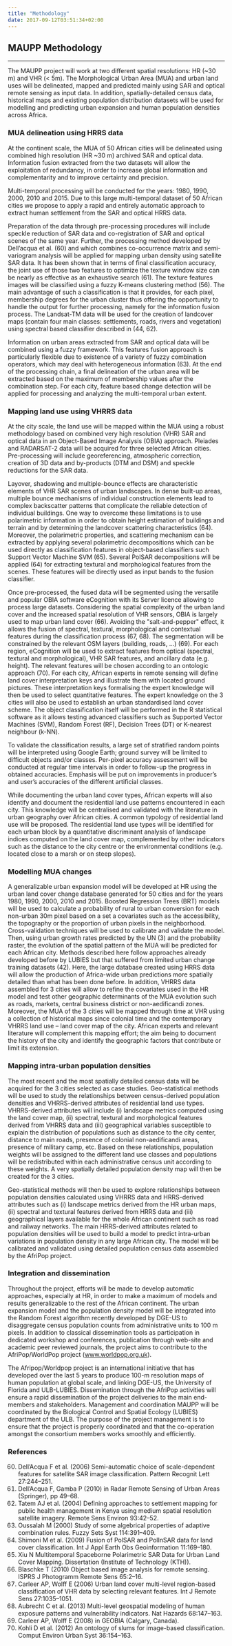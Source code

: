 ```yaml
---
title: "Methodology"
date: 2017-09-12T03:51:34+02:00
---
```


## MAUPP Methodology

---

The MAUPP project will work at two different spatial resolutions: HR (~30 m) and VHR (< 5m). The Morphological Urban Area (MUA) and urban land uses will be delineated, mapped and predicted mainly using SAR and optical remote sensing as input data. In addition, spatially-detailed census data, historical maps and existing population distribution datasets will be used for modelling and predicting urban expansion and human population densities across Africa.

### MUA delineation using HRRS data

At the continent scale, the MUA of 50 African cities will be delineated using combined high resolution (HR ~30 m) archived SAR and optical data. Information fusion extracted from the two datasets will allow the exploitation of redundancy, in order to increase global information and complementarity and to improve certainty and precision.

Multi-temporal processing will be conducted for the years: 1980, 1990, 2000, 2010 and 2015. Due to this large multi-temporal dataset of 50 African cities we propose to apply a rapid and entirely automatic approach to extract human settlement from the SAR and optical HRRS data.

Preparation of the data through pre-processing procedures will include speckle reduction of SAR data and co-registration of SAR and optical scenes of the same year. Further, the processing method developed by Dell’acqua et al. (60) and which combines co-occurrence matrix and semi-variogram analysis will be applied for mapping urban density using satellite SAR data. It has been shown that in terms of final classification accuracy, the joint use of those two features to optimize the texture window size can be nearly as effective as an exhaustive search (61). The texture features images will be classified using a fuzzy K-means clustering method (56). The main advantage of such a classification is that it provides, for each pixel, membership degrees for the urban cluster thus offering the opportunity to handle the output for further processing, namely for the information fusion process. The Landsat-TM data will be used for the creation of landcover maps (contain four main classes: settlements, roads, rivers and vegetation) using spectral based classifier described in (44, 62).

Information on urban areas extracted from SAR and optical data will be combined using a fuzzy framework. This features fusion approach is particularly flexible due to existence of a variety of fuzzy combination operators, which may deal with heterogeneous information (63). At the end of the processing chain, a final delineation of the urban area will be extracted based on the maximum of membership values after the combination step. For each city, feature based change detection will be applied for processing and analyzing the multi-temporal urban extent.

### Mapping land use using VHRRS data

At the city scale, the land use will be mapped within the MUA using a robust methodology based on combined very high resolution (VHR) SAR and optical data in an Object-Based Image Analysis (OBIA) approach. Pleiades and RADARSAT-2 data will be acquired for three selected African cities. Pre-processing will include georeferencing, atmospheric correction, creation of 3D data and by-products (DTM and DSM) and speckle reductions for the SAR data.

Layover, shadowing and multiple-bounce effects are characteristic elements of VHR SAR scenes of urban landscapes. In dense built-up areas, multiple bounce mechanisms of individual construction elements lead to complex backscatter patterns that complicate the reliable detection of individual buildings. One way to overcome these limitations is to use polarimetric information in order to obtain height estimation of buildings and terrain and by determining the landcover scattering characteristics (64). Moreover, the polarimetric properties, and scattering mechanism can be extracted by applying several polarimetric decompositions which can be used directly as classification features in object-based classifiers such Support Vector Machine SVM (65). Several PolSAR decompositions will be applied (64) for extracting textural and morphological features from the scenes. These features will be directly used as input bands to the fusion classifier.

Once pre-processed, the fused data will be segmented using the versatile and popular OBIA software eCognition with its Server licence allowing to process large datasets. Considering the spatial complexity of the urban land cover and the increased spatial resolution of VHR sensors, OBIA is largely used to map urban land cover (66). Avoiding the "salt-and-pepper" effect, it allows the fusion of spectral, textural, morphological and contextual features during the classification process (67, 68). The segmentation will be constrained by the relevant OSM layers (building, roads, ...) (69). For each region, eCognition will be used to extract features from optical (spectral, textural and morphological), VHR SAR features, and ancillary data (e.g. height). The relevant features will be chosen according to an ontologic approach (70). For each city, African experts in remote sensing will define land cover interpretation keys and illustrate them with located ground pictures. These interpretation keys formalising the expert knowledge will then be used to select quantitative features. The expert knowledge on the 3 cities will also be used to establish an urban standardised land cover scheme. The object classification itself will be performed in the R statistical software as it allows testing advanced classifiers such as Supported Vector Machines (SVM), Random Forest (RF), Decision Trees (DT) or K-nearest neighbour (k-NN).

To validate the classification results, a large set of stratified random points will be interpreted using Google Earth; ground survey will be limited to difficult objects and/or classes. Per-pixel accuracy assessment will be conducted at regular time intervals in order to follow-up the progress in obtained accuracies. Emphasis will be put on improvements in producer’s and user’s accuracies of the different artificial classes.

While documenting the urban land cover types, African experts will also identify and document the residential land use patterns encountered in each city. This knowledge will be centralised and validated with the literature in urban geography over African cities. A common typology of residential land use will be proposed. The residential land use types will be identified for each urban block by a quantitative discriminant analysis of landscape indices computed on the land cover map, complemented by other indicators such as the distance to the city centre or the environmental conditions (e.g. located close to a marsh or on steep slopes).

### Modelling MUA changes

A generalizable urban expansion model will be developed at HR using the urban land cover change database generated for 50 cities and for the years 1980, 1990, 2000, 2010 and 2015. Boosted Regression Trees (BRT) models will be used to calculate a probability of rural to urban conversion for each non-urban 30m pixel based on a set a covariates such as the accessibility, the topography or the proportion of urban pixels in the neighborhood. Cross-validation techniques will be used to calibrate and validate the model. Then, using urban growth rates predicted by the UN (3) and the probability raster, the evolution of the spatial pattern of the MUA will be predicted for each African city. Methods described here follow approaches already developed before by LUBIES but that suffered from limited urban change training datasets (42). Here, the large database created using HRRS data will allow the production of Africa-wide urban predictions more spatially detailed than what has been done before. In addition, VHRRS data assembled for 3 cities will allow to refine the covariates used in the HR model and test other geographic determinants of the MUA evolution such as roads, markets, central business district or non-aedificandi zones. Moreover, the MUA of the 3 cities will be mapped through time at VHR using a collection of historical maps since colonial time and the contemporary VHRRS land use – land cover map of the city. African experts and relevant literature will complement this mapping effort; the aim being to document the history of the city and identify the geographic factors that contribute or limit its extension.

### Mapping intra-urban population densities

The most recent and the most spatially detailed census data will be acquired for the 3 cities selected as case studies. Geo-statistical methods will be used to study the relationships between census-derived population densities and VHRRS-derived attributes of residential land use types. VHRRS-derived attributes will include (i) landscape metrics computed using the land cover map, (ii) spectral, textural and morphological features derived from VHRRS data and (iii) geographical variables susceptible to explain the distribution of populations such as distance to the city center, distance to main roads, presence of colonial non-aedificandi areas, presence of military camp, etc. Based on these relationships, population weights will be assigned to the different land use classes and populations will be redistributed within each administrative census unit according to these weights. A very spatially detailed population density map will then be created for the 3 cities.

Geo-statistical methods will then be used to explore relationships between population densities calculated using VHRRS data and HRRS-derived attributes such as (i) landscape metrics derived from the HR urban maps, (ii) spectral and textural features derived from HRRS data and (iii) geographical layers available for the whole African continent such as road and railway networks. The main HRRS-derived attributes related to population densities will be used to build a model to predict intra-urban variations in population density in any large African city. The model will be calibrated and validated using detailed population census data assembled by the AfriPop project.

### Integration and dissemination

Throughout the project, efforts will be made to develop automatic approaches, especially at HR, in order to make a maximum of models and results generalizable to the rest of the African continent. The urban expansion model and the population density model will be integrated into the Random Forest algorithm recently developed by DGE-US to disaggregate census population counts from administrative units to 100 m pixels. In addition to classical dissemination tools as participation in dedicated workshop and conferences, publication through web-site and academic peer reviewed journals, the project aims to contribute to the AfriPop/WorldPop project (www.worldpop.org.uk).

The Afripop/Worldpop project is an international initiative that has developed over the last 5 years to produce 100-m resolution maps of human population at global scale, and linking DGE-US, the University of Florida and ULB-LUBIES. Dissemination through the AfriPop activities will ensure a rapid dissemination of the project deliveries to the main end-members and stakeholders. Management and coordination MAUPP will be coordinated by the Biological Control and Spatial Ecology (LUBIES) department of the ULB. The purpose of the project management is to ensure that the project is properly coordinated and that the co-operation amongst the consortium members works smoothly and efficiently.

### References

60. Dell’Acqua F et al. (2006) Semi-automatic choice of scale-dependent features for satellite SAR image classification. Pattern Recognit Lett 27:244–251.
61. Dell’Acqua F, Gamba P (2010) in Radar Remote Sensing of Urban Areas (Springer), pp 49–68.
62. Tatem AJ et al. (2004) Defining approaches to settlement mapping for public health management in Kenya using medium spatial resolution satellite imagery. Remote Sens Environ 93:42–52.
63. Oussalah M (2000) Study of some algebrical properties of adaptive combination rules. Fuzzy Sets Syst 114:391–409.
64. Shimoni M et al. (2009) Fusion of PolSAR and PolInSAR data for land cover classification. Int J Appl Earth Obs Geoinformation 11:169–180.
65. Xiu N Multitemporal Spaceborne Polarimetric SAR Data for Urban Land Cover Mapping. Dissertation (Institute of Technology (KTH)).
66. Blaschke T (2010) Object based image analysis for remote sensing. ISPRS J Photogramm Remote Sens 65:2–16.
67. Carleer AP, Wolff E (2006) Urban land cover multi-level region-based classification of VHR data by selecting relevant features. Int J Remote Sens 27:1035–1051.
68. Aubrecht C et al. (2013) Multi-level geospatial modeling of human exposure patterns and vulnerability indicators. Nat Hazards 68:147–163.
69. Carleer AP, Wolff E (2008) in GEOBIA (Calgary, Canada).
70. Kohli D et al. (2012) An ontology of slums for image-based classification. Comput Environ Urban Syst 36:154–163.
